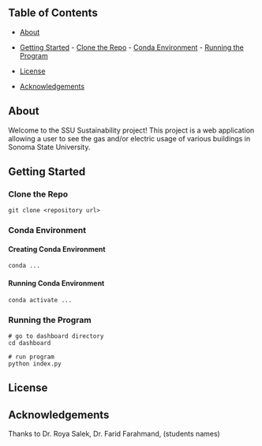 ## Table of Contents
- [About](#about)
      
- [Getting Started](#getting-started)
      - [Clone the Repo](#clone-the-repo)
      - [Conda Environment](#conda-environment)
      - [Running the Program](#running-the-program)
    
- [License](#license)
  
- [Acknowledgements](#acknowledgements)

## About
Welcome to the SSU Sustainability project! This project is a web application allowing a user to see the gas and/or electric usage of various buildings in Sonoma State University.

## Getting Started

### Clone the Repo
```
git clone <repository url>
```

### Conda Environment

#### Creating Conda Environment
```
conda ...
```

#### Running Conda Environment
```
conda activate ...
```

### Running the Program
```
# go to dashboard directory
cd dashboard

# run program
python index.py
```

## License

## Acknowledgements
Thanks to Dr. Roya Salek, Dr. Farid Farahmand, (students names)
